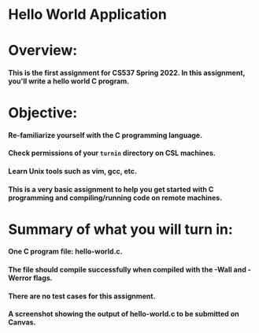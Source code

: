 # Hello World Application


# Overview:

#### This is the first assignment for CS537 Spring 2022. In this assignment, you'll write a hello world C program.

# Objective:

#### Re-familiarize yourself with the C programming language.
#### Check permissions of your `turnin` directory on CSL machines.
#### Learn Unix tools such as vim, gcc, etc.
#### This is a very basic assignment to help you get started with C programming and compiling/running code on remote machines.

# Summary of what you will turn in:

#### One C program file: hello-world.c.
#### The file should compile successfully when compiled with the -Wall and -Werror flags.
#### There are no test cases for this assignment.
#### A screenshot showing the output of hello-world.c to be submitted on Canvas.
